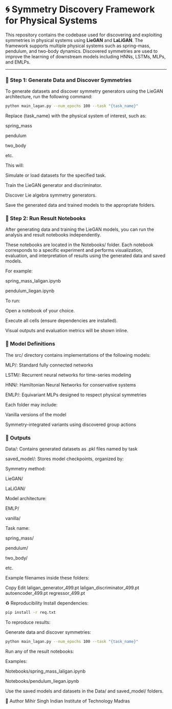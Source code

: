 # 🌀 Symmetry Discovery Framework for Physical Systems

This repository contains the codebase used for discovering and exploiting symmetries in physical systems using **LieGAN** and **LaLiGAN**. The framework supports multiple physical systems such as spring-mass, pendulum, and two-body dynamics. Discovered symmetries are used to improve the learning of downstream models including HNNs, LSTMs, MLPs, and EMLPs.

---

### 📌 Step 1: Generate Data and Discover Symmetries

To generate datasets and discover symmetry generators using the LieGAN architecture, run the following command:

```bash
python main_lagan.py --num_epochs 100 --task "{task_name}"
```


Replace {task_name} with the physical system of interest, such as:

spring_mass

pendulum

two_body

etc.

This will:

Simulate or load datasets for the specified task.

Train the LieGAN generator and discriminator.

Discover Lie algebra symmetry generators.

Save the generated data and trained models to the appropriate folders.

### 📌 Step 2: Run Result Notebooks
After generating data and training the LieGAN models, you can run the analysis and result notebooks independently.

These notebooks are located in the Notebooks/ folder. Each notebook corresponds to a specific experiment and performs visualization, evaluation, and interpretation of results using the generated data and saved models.

For example:

spring_mass_laligan.ipynb

pendulum_liegan.ipynb

To run:

Open a notebook of your choice.

Execute all cells (ensure dependencies are installed).

Visual outputs and evaluation metrics will be shown inline.


### 🧠 Model Definitions
The src/ directory contains implementations of the following models:

MLP/: Standard fully connected networks

LSTM/: Recurrent neural networks for time-series modeling

HNN/: Hamiltonian Neural Networks for conservative systems

EMLP/: Equivariant MLPs designed to respect physical symmetries

Each folder may include:

Vanilla versions of the model

Symmetry-integrated variants using discovered group actions

### 💾 Outputs
Data/: Contains generated datasets as .pkl files named by task

saved_model/: Stores model checkpoints, organized by:

Symmetry method:

LieGAN/

LaLiGAN/

Model architecture:

EMLP/

vanilla/

Task name:

spring_mass/

pendulum/

two_body/

etc.

Example filenames inside these folders:

Copy
Edit
laligan_generator_499.pt
laligan_discriminator_499.pt
autoencoder_499.pt
regressor_499.pt

♻️ Reproducibility
Install dependencies:

```bash
pip install -r req.txt
```

To reproduce results:

Generate data and discover symmetries:

```bash
python main_lagan.py --num_epochs 100 --task "{task_name}"
```

Run any of the result notebooks:

Examples:

Notebooks/spring_mass_laligan.ipynb

Notebooks/pendulum_liegan.ipynb

Use the saved models and datasets in the Data/ and saved_model/ folders.


👤 Author
Mihir Singh
Indian Institute of Technology Madras


